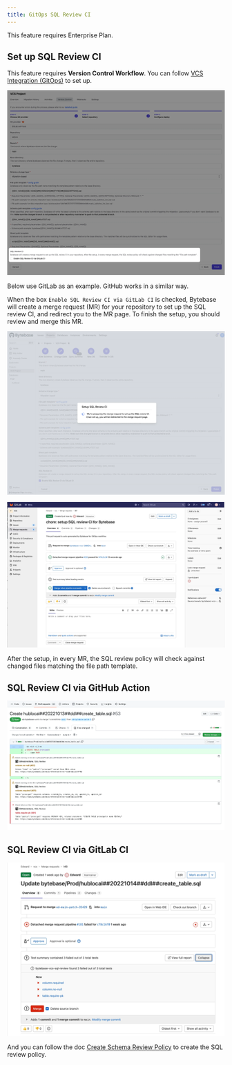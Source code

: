 ```yaml
---
title: GitOps SQL Review CI
---
```


<hint-block type="warning">

This feature requires Enterprise Plan.

</hint-block>

## Set up SQL Review CI

This feature requires **Version Control Workflow**. You can follow [VCS Integration (GitOps)](/docs/vcs-integration) to set up.

![vcs-sql-review](/static/docs/vcs-integration/enable-version-control-workflow/vcs-sql-review.webp)

Below use GitLab as an example. GitHub works in a similar way.

When the box `Enable SQL Review CI via GitLab CI` is checked, Bytebase will create a merge request (MR) for your repository to set up the SQL review CI, and redirect you to the MR page. To finish the setup, you should review and merge this MR.

![vcs-sql-review-prepare](/static/docs/vcs-integration/enable-version-control-workflow/vcs-sql-review-prepare.webp)

![vcs-sql-review-pr](/static/docs/vcs-integration/enable-version-control-workflow/vcs-sql-review-pr.webp)

After the setup, in every MR, the SQL review policy will check against changed files matching the file path template.

## SQL Review CI via GitHub Action

![vcs-sql-review-github](/static/docs/vcs-integration/enable-version-control-workflow/vcs-sql-review-github.webp)

## SQL Review CI via GitLab CI

![vcs-sql-review-gitlab](/static/docs/vcs-integration/enable-version-control-workflow/vcs-sql-review-gitlab.webp)

And you can follow the doc [Create Schema Review Policy](/docs/sql-review/review-rules/create-schema-review-policy) to create the SQL review policy.
